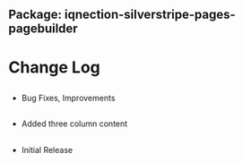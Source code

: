 ## Package: iqnection-silverstripe-pages-pagebuilder
# Change Log


##
- Bug Fixes, Improvements

##
- Added three column content

##
- Initial Release